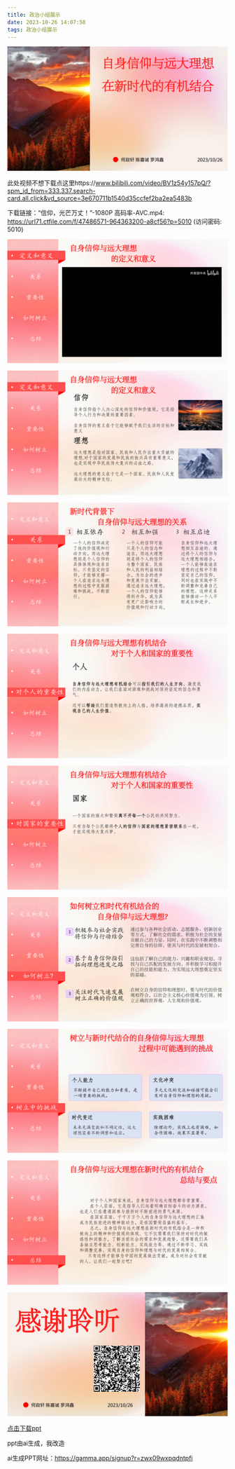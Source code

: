 ```yaml
---
title: 政治小组展示
date: 2023-10-26 14:07:58
tags: 政治小组展示
---
```


![img](/pic/zhengzhi/1.png)

此处视频不想下载点这里https://www.bilibili.com/video/BV1z54y157pQ/?spm_id_from=333.337.search-card.all.click&vd_source=3e670711b1540d35ccfef2ba2ea5483b

下载链接：“信仰，光芒万丈！”-1080P 高码率-AVC.mp4: https://url71.ctfile.com/f/47486571-964363200-a8cf56?p=5010 (访问密码: 5010)

![img](/pic/zhengzhi/2.png)

![img](/pic/zhengzhi/3.png)

![img](/pic/zhengzhi/4.png)

![img](/pic/zhengzhi/5.png)

![img](/pic/zhengzhi/6.png)

![img](/pic/zhengzhi/7.png)

![img](/pic/zhengzhi/8.png)

![img](/pic/zhengzhi/9.png)

![img](/pic/zhengzhi/10.png)



[点击下载ppt](/ppt/zhengzhi/1.pptx "ppt下载")



ppt由ai生成，我改造

ai生成PPT网址：https://gamma.app/signup?r=zwx09wxpqdntpfi



